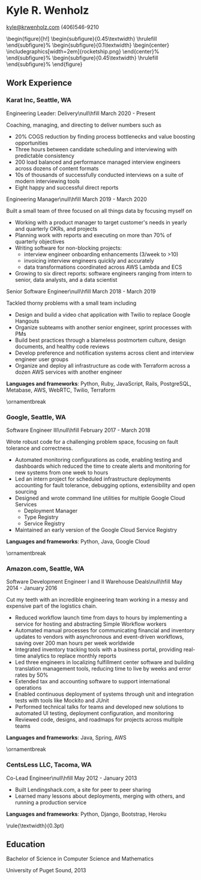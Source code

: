 # Kyle R. Wenholz

<kyle@krwenholz.com>
(406)546-9210

\begin{figure}[h!]
\begin{subfigure}{0.45\textwidth}
\hrulefill
\end{subfigure}%
\begin{subfigure}{0.1\textwidth}
\begin{center}
\includegraphics[width=2em]{rocketship.png}
\end{center}%
\end{subfigure}%
\begin{subfigure}{0.45\textwidth}
\hrulefill
\end{subfigure}%
\end{figure}

## Work Experience

### Karat Inc, Seattle, WA

Engineering Leader: Delivery\null\hfill March 2020 - Present

Coaching, managing, and directing to deliver numbers such as

- 20% COGS reduction by finding process bottlenecks and value boosting opportunities
- Three hours between candidate scheduling and interviewing with predictable consistency
- 200 load balanced and performance managed interview engineers across dozens of content formats
- 10s of thousands of successfully conducted interviews on a suite of modern interviewing tools
- Eight happy and successful direct reports

Engineering Manager\null\hfill March 2019 - March 2020

Built a small team of three focused on all things data by focusing myself on

- Working with a product manager to target customer's needs in yearly and quarterly OKRs, and projects
- Planning work with reports and executing on more than 70% of quarterly objectives
- Writing software for non-blocking projects:
  - interview engineer onboarding enhancements (3/week to >10)
  - invoicing interview engineers quickly and accurately
  - data transformations coordinated across AWS Lambda and ECS
- Growing to six direct reports: software engineers ranging from intern to senior, data analysts, and a data scientist

Senior Software Engineer\null\hfill March 2018 - March 2019

Tackled thorny problems with a small team including

- Design and build a video chat application with Twilio to replace Google Hangouts
- Organize subteams with another senior engineer, sprint processes with PMs
- Build best practices through a blameless postmortem culture, design documents, and healthy code reviews
- Develop preference and notification systems across client and interview engineer user groups
- Organize and deploy all infrastructure as code with Terraform across a dozen AWS services with another engineer

**Languages and frameworks**: Python, Ruby, JavaScript, Rails, PostgreSQL, Metabase, AWS, WebRTC, Twilio, Terraform

\ornamentbreak

### Google, Seattle, WA

Software Engineer III\null\hfill February 2017 - March 2018

Wrote robust code for a challenging problem space, focusing on fault tolerance and correctness.

- Automated monitoring configurations as code, enabling testing and dashboards which reduced the time to create alerts and monitoring for new systems from one week to hours
- Led an intern project for scheduled infrastructure deployments accounting for fault tolerance, debugging options, extensibility and open sourcing
- Designed and wrote command line utilities for multiple Google Cloud Services
  - Deployment Manager
  - Type Registry
  - Service Registry
- Maintained an early version of the Google Cloud Service Registry

**Languages and frameworks**: Python, Java, Google Cloud

\ornamentbreak

### Amazon.com, Seattle, WA

Software Development Engineer I and II Warehouse Deals\null\hfill May 2014 - January 2016

Cut my teeth with an incredible engineering team working in a messy and expensive part of
the logistics chain.

- Reduced workflow launch time from days to hours by implementing a service for hosting and abstracting Simple Workflow workers
- Automated manual processes for communicating financial and inventory updates to vendors with asynchronous and event-driven workflows, saving over 200 man hours per week worldwide
- Integrated inventory tracking tools with a business portal, providing real-time analytics to replace monthly reports
- Led three engineers in localizing fulfillment center software and building translation management tools, reducing time to live by weeks and error rates by 50%
- Extended tax and accounting software to support international operations
- Enabled continuous deployment of systems through unit and integration tests with tools like Mockito and JUnit
- Performed technical talks for teams and developed new solutions to automated UI testing, deployment configuration, and monitoring
- Reviewed code, designs, and roadmaps for projects across multiple teams

**Languages and frameworks**: Java, Spring, AWS

\ornamentbreak

### CentsLess LLC, Tacoma, WA

Co-Lead Engineer\null\hfill May 2012 - January 2013

- Built Lendingshack.com, a site for peer to peer sharing
- Learned many lessons about deployments, merging with others, and running a production service

**Languages and frameworks**: Python, Django, Bootstrap, Heroku

\rule{\textwidth}{0.3pt}

## Education

Bachelor of Science in Computer Science and Mathematics

University of Puget Sound, 2013
